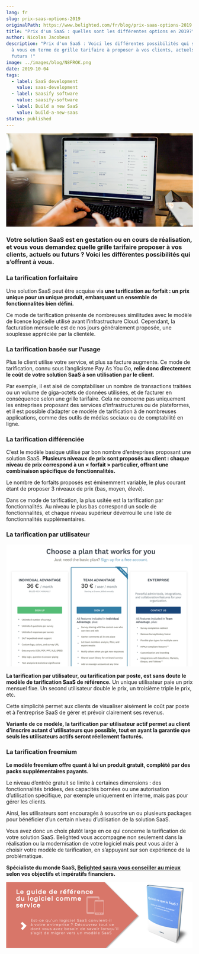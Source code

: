 ```yaml
---
lang: fr
slug: prix-saas-options-2019
originalPath: https://www.belighted.com/fr/blog/prix-saas-options-2019
title: "Prix d'un SaaS : quelles sont les différentes options en 2019?"
author: Nicolas Jacobeus
description: "Prix d'un SaaS : Voici les différentes possibilités qui s’offrent
  à vous en terme de grille tarifaire à proposer à vos clients, actuels ou
  futurs !"
image: ../images/blog/N8FROK.png
date: 2019-10-04
tags:
  - label: SaaS development
    value: saas-development
  - label: Saasify software
    value: saasify-software
  - label: Build a new SaaS
    value: build-a-new-saas
status: published
---
```

![Prix d'un SaaS : quelles sont les différentes options en 2019?](/content/images/legacy/Vp_aksqWVODllvBgec_L2.png)

### Votre solution SaaS est en gestation ou en cours de réalisation, et vous vous demandez quelle grille tarifaire proposer à vos clients, actuels ou futurs ? Voici les différentes possibilités qui s’offrent à vous.

### **La tarification forfaitaire**

Une solution SaaS peut être acquise via **une tarification au forfait : un prix unique pour un unique produit, embarquant un ensemble de fonctionnalités bien défini.**

Ce mode de tarification présente de nombreuses similitudes avec le modèle de licence logicielle utilisé avant l’infrastructure Cloud. Cependant, la facturation mensuelle est de nos jours généralement proposée, une souplesse appréciée par la clientèle.

### **La tarification basée sur l’usage**

Plus le client utilise votre service, et plus sa facture augmente. Ce mode de tarification, connu sous l’anglicisme Pay As You Go, **relie donc directement le coût de votre solution SaaS à son utilisation par le client.**

Par exemple, il est aisé de comptabiliser un nombre de transactions traitées ou un volume de giga-octets de données utilisées, et de facturer en conséquence selon une grille tarifaire. Cela ne concerne pas uniquement les entreprises proposant des services d’infrastructures ou de plateformes, et il est possible d’adapter ce modèle de tarification à de nombreuses applications, comme des outils de médias sociaux ou de comptabilité en ligne.

### **La tarification différenciée**

C’est le modèle basique utilisé par bon nombre d’entreprises proposant une solution SaaS. **Plusieurs niveaux de prix sont proposés au client : chaque niveau de prix correspond à un « forfait » particulier, offrant une combinaison spécifique de fonctionnalités.**

Le nombre de forfaits proposés est éminemment variable, le plus courant étant de proposer 3 niveaux de prix (bas, moyen, élevé).

Dans ce mode de tarification, la plus usitée est la tarification par fonctionnalités. Au niveau le plus bas correspond un socle de fonctionnalités, et chaque niveau supérieur déverrouille une liste de fonctionnalités supplémentaires.

### **La tarification par utilisateur**

**![survey](/content/images/legacy/-iFIEbjDbjpARB1qUbYf_.png)**

**La tarification par utilisateur, ou tarification par poste, est sans doute le modèle de tarification SaaS de référence.** Un unique utilisateur paie un prix mensuel fixe. Un second utilisateur double le prix, un troisième triple le prix, etc.

Cette simplicité permet aux clients de visualiser aisément le coût par poste et à l’entreprise SaaS de gérer et prévoir clairement ses revenus.

**Variante de ce modèle, la tarification par utilisateur actif permet au client d’inscrire autant d'utilisateurs que possible, tout en ayant la garantie que seuls les utilisateurs actifs seront réellement facturés.**

### **La tarification freemium** 

**Le modèle freemium offre quant à lui un produit gratuit, complété par des packs supplémentaires payants.**

Le niveau d’entrée gratuit se limite à certaines dimensions : des fonctionnalités bridées, des capacités bornées ou une autorisation d’utilisation spécifique, par exemple uniquement en interne, mais pas pour gérer les clients.

Ainsi, les utilisateurs sont encouragés à souscrire un ou plusieurs packages pour bénéficier d’un certain niveau d’utilisation de la solution SaaS.

Vous avez donc un choix plutôt large en ce qui concerne la tarification de votre solution SaaS. Belighted vous accompagne non seulement dans la réalisation ou la modernisation de votre logiciel mais peut vous aider à choisir votre modèle de tarification, en s’appuyant sur son expérience de la problématique.

**Spécialiste du monde SaaS, [Belighted saura vous conseiller au mieux](/fr/evaluation-developpement-produit) selon vos objectifs et impératifs financiers.**

[![Nouveau call-to-action](/content/images/legacy/Htz_P1iMXy1bwRoC6u7Xy.png)](https://cta-redirect.hubspot.com/cta/redirect/1684659/efa19144-ba00-4802-bd26-7c27dbad25ab)